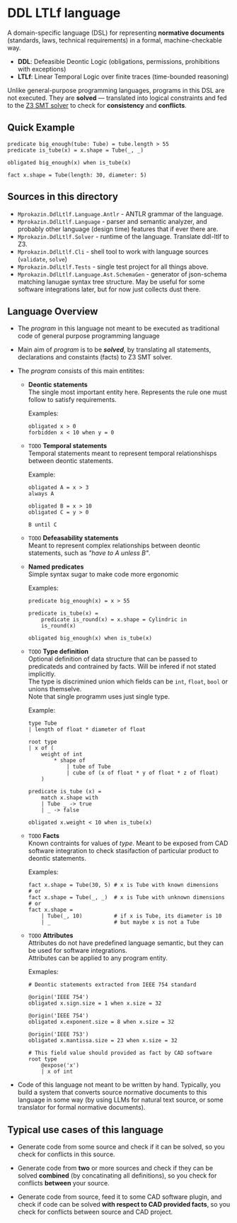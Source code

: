 # DDL LTLf language

A domain-specific language (DSL) for representing **normative documents**  
(standards, laws, technical requirements) in a formal, machine-checkable way.

- **DDL**: Defeasible Deontic Logic (obligations, permissions, prohibitions with exceptions)
- **LTLf**: Linear Temporal Logic over finite traces (time-bounded reasoning)

Unlike general-purpose programming languages, programs in this DSL are not executed.
They are **solved** — translated into logical constraints and fed to the [Z3 SMT solver](https://github.com/Z3Prover/z3) to check for **consistency** and **conflicts**.

## Quick Example

```dsl
predicate big_enough(tube: Tube) = tube.length > 55
predicate is_tube(x) = x.shape = Tube(_, _)

obligated big_enough(x) when is_tube(x)

fact x.shape = Tube(length: 30, diameter: 5)
```

## Sources in this directory

- `Mprokazin.DdlLtlf.Language.Antlr` - ANTLR grammar of the language.
- `Mprokazin.DdlLtlf.Language` - parser and semantic analyzer, and probably other language (design time) features that if ever there are.
- `Mprokazin.DdlLtlf.Solver` - runtime of the language. Translate ddl-ltlf to Z3.
- `Mprokazin.DdlLtlf.Cli` - shell tool to work with language sources (`validate`, `solve`)
- `Mprokazin.DdlLtlf.Tests` - single test project for all things above. 
- `Mprokazin.DdlLtlf.Language.Ast.SchemaGen` - generator of json-schema matching lanugae syntax tree structure. May be useful for some software integrations later, but for now just collects dust there.

## Language Overview

- The _program_ in this language not meant to be executed as traditional code of
  general purpose programming language

- Main aim of _program_ is to be **_solved_**, by translating all statements,
  declarations and constaints (facts) to Z3 SMT solver.

- The _program_ consists of this main entitites:
  
  - **Deontic statements**  
    The single most important entity here. Represents the rule one must follow
    to satisfy requirements.

    Examples:  
    ```
    obligated x > 0
    forbidden x < 10 when y = 0
    ```

  - `TODO` **Temporal statements**  
    Temporal statements meant to represent temporal relationshisps between
    deontic statements.

    Example:
    ```
    obligated A = x > 3
    always A
    
    obligated B = x > 10
    obligated C = y > 0
    
    B until C
    ```

  - `TODO` **Defeasability statements**  
    Meant to represent complex relationships between deontic statements,
    such as _"have to A unless B"_.
  
  - **Named predicates**  
    Simple syntax sugar to make code more ergonomic

    Examples:
    ```
    predicate big_enough(x) = x > 55
    
    predicate is_tube(x) = 
        predicate is_round(x) = x.shape = Cylindric in
        is_round(x)
    
    obligated big_enough(x) when is_tube(x)
    ```
  
  - `TODO` **Type definition**  
    Optional definition of data structure that can be passed to predicateds and contrained by facts. Will be infered if not stated implicitly.  
    The type is discrimined union which fields can be `int`, `float`, `bool` or unions themselve.  
    Note that single programm uses just single type.

    Example:
    ```
    type Tube 
    | length of float * diameter of float

    root type 
    | x of (
        weight of int 
            * shape of
                | tube of Tube
                | cube of (x of float * y of float * z of float)
        )

    predicate is_tube (x) =
        match x.shape with 
        | Tube _ -> true
        | _ -> false
    
    obligated x.weight < 10 when is_tube(x)
    ```

  - `TODO` **Facts**  
    Known contraints for values of _type_. Meant to be exposed
    from CAD software integration to check stasifaction of particular product to deontic statements.

    Examples:
    ```
    fact x.shape = Tube(30, 5) # x is Tube with known dimensions
    # or
    fact x.shape = Tube(_, _)  # x is Tube with unknown dimensions
    # or
    fact x.shape =             
        | Tube(_, 10)          # if x is Tube, its diameter is 10 
        | _                    # but maybe x is not a Tube
    ```
  - `TODO` **Attributes**  
    Attributes do not have predefined language semantic, but they
    can be used for software integrations.  
    Attributes can be applied to any program entity.
    
    Exmaples:
    ```
    # Deontic statements extracted from IEEE 754 standard

    @origin('IEEE 754')
    obligated x.sign.size = 1 when x.size = 32
    
    @origin('IEEE 754')
    obligated x.exponent.size = 8 when x.size = 32

    @origin('IEEE 753')
    obligated x.mantissa.size = 23 when x.size = 32

    # This field value should provided as fact by CAD software
    root type 
        @expose('x')
        | x of int
    ```
  
- Code of this language not meant to be written by hand. Typically, you
  build a system that converts source normative documents to this language in some way (by using LLMs for natural text source, or some translator for formal normative documents).

## Typical use cases of this language
  
- Generate code from some source and check if it can be solved, so you check for conflicts in this source.

- Generate code from **two** or more sources and check if they can be solved **combined** (by concatinating all definitions), so you check for conflicts **between** your source.

- Generate code from source, feed it to some CAD software plugin, and check if code can be solved **with respect to CAD provided facts**, so you check for conflicts between source and CAD project.
